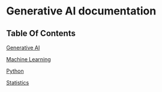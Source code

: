 # Generative AI documentation

## Table Of Contents

[Generative AI](./gen_ai/README.md)

[Machine Learning](./machine_learning/README.md)

[Python](./python/README.md)

[Statistics](./statistics/Introduction.md)
